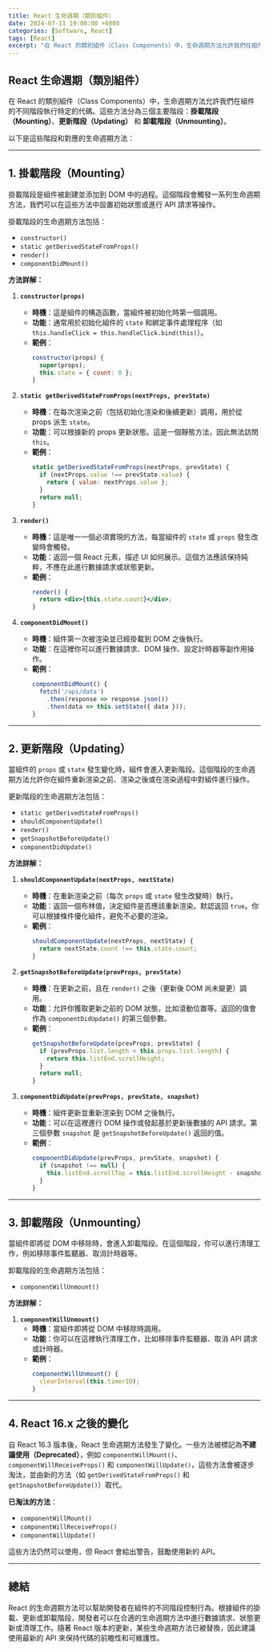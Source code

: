 ```yaml
---
title: React 生命週期（類別組件）
date: 2024-07-11 19:00:00 +0800
categories: [Software, React]
tags: [React] 
excerpt: "在 React 的類別組件（Class Components）中，生命週期方法允許我們在組件的不同階段執行特定的代碼"
---
```


## React 生命週期（類別組件）

在 React 的類別組件（Class Components）中，生命週期方法允許我們在組件的不同階段執行特定的代碼。這些方法分為三個主要階段：**掛載階段（Mounting）**、**更新階段（Updating）** 和 **卸載階段（Unmounting）**。

以下是這些階段和對應的生命週期方法：

---

## 1. **掛載階段（Mounting）**

掛載階段是組件被創建並添加到 DOM 中的過程。這個階段會觸發一系列生命週期方法，我們可以在這些方法中設置初始狀態或進行 API 請求等操作。

掛載階段的生命週期方法包括：
- `constructor()`
- `static getDerivedStateFromProps()`
- `render()`
- `componentDidMount()`

**方法詳解：**

1. **`constructor(props)`**
   - **時機**：這是組件的構造函數，當組件被初始化時第一個調用。
   - **功能**：通常用於初始化組件的 `state` 和綁定事件處理程序（如 `this.handleClick = this.handleClick.bind(this)`）。
   - **範例**：
     ```jsx
     constructor(props) {
       super(props);
       this.state = { count: 0 };
     }
     ```

2. **`static getDerivedStateFromProps(nextProps, prevState)`**
   - **時機**：在每次渲染之前（包括初始化渲染和後續更新）調用，用於從 props 派生 `state`。
   - **功能**：可以根據新的 props 更新狀態。這是一個靜態方法，因此無法訪問 `this`。
   - **範例**：
     ```jsx
     static getDerivedStateFromProps(nextProps, prevState) {
       if (nextProps.value !== prevState.value) {
         return { value: nextProps.value };
       }
       return null;
     }
     ```

3. **`render()`**
   - **時機**：這是唯一一個必須實現的方法，每當組件的 `state` 或 `props` 發生改變時會觸發。
   - **功能**：返回一個 React 元素，描述 UI 如何展示。這個方法應該保持純粹，不應在此進行數據請求或狀態更新。
   - **範例**：
     ```jsx
     render() {
       return <div>{this.state.count}</div>;
     }
     ```

4. **`componentDidMount()`**
   - **時機**：組件第一次被渲染並已經掛載到 DOM 之後執行。
   - **功能**：在這裡你可以進行數據請求、DOM 操作、設定計時器等副作用操作。
   - **範例**：
     ```jsx
     componentDidMount() {
       fetch('/api/data')
         .then(response => response.json())
         .then(data => this.setState({ data }));
     }
     ```

---

## 2. **更新階段（Updating）**

當組件的 `props` 或 `state` 發生變化時，組件會進入更新階段。這個階段的生命週期方法允許你在組件重新渲染之前、渲染之後或在渲染過程中對組件進行操作。

更新階段的生命週期方法包括：
- `static getDerivedStateFromProps()`
- `shouldComponentUpdate()`
- `render()`
- `getSnapshotBeforeUpdate()`
- `componentDidUpdate()`

**方法詳解：**

1. **`shouldComponentUpdate(nextProps, nextState)`**
   - **時機**：在重新渲染之前（每次 `props` 或 `state` 發生改變時）執行。
   - **功能**：返回一個布林值，決定組件是否應該重新渲染。默認返回 `true`。你可以根據條件優化組件，避免不必要的渲染。
   - **範例**：
     ```jsx
     shouldComponentUpdate(nextProps, nextState) {
       return nextState.count !== this.state.count;
     }
     ```

2. **`getSnapshotBeforeUpdate(prevProps, prevState)`**
   - **時機**：在更新之前，且在 `render()` 之後（更新後 DOM 尚未變更）調用。
   - **功能**：允許你獲取更新之前的 DOM 狀態，比如滾動位置等。返回的值會作為 `componentDidUpdate()` 的第三個參數。
   - **範例**：
     ```jsx
     getSnapshotBeforeUpdate(prevProps, prevState) {
       if (prevProps.list.length < this.props.list.length) {
         return this.listEnd.scrollHeight;
       }
       return null;
     }
     ```

3. **`componentDidUpdate(prevProps, prevState, snapshot)`**
   - **時機**：組件更新並重新渲染到 DOM 之後執行。
   - **功能**：可以在這裡進行 DOM 操作或發起基於更新後數據的 API 請求。第三個參數 `snapshot` 是 `getSnapshotBeforeUpdate()` 返回的值。
   - **範例**：
     ```jsx
     componentDidUpdate(prevProps, prevState, snapshot) {
       if (snapshot !== null) {
         this.listEnd.scrollTop = this.listEnd.scrollHeight - snapshot;
       }
     }
     ```

---

## 3. **卸載階段（Unmounting）**

當組件即將從 DOM 中移除時，會進入卸載階段。在這個階段，你可以進行清理工作，例如移除事件監聽器、取消計時器等。

卸載階段的生命週期方法包括：
- `componentWillUnmount()`

**方法詳解：**

1. **`componentWillUnmount()`**
   - **時機**：當組件即將從 DOM 中移除時調用。
   - **功能**：你可以在這裡執行清理工作，比如移除事件監聽器、取消 API 請求或計時器。
   - **範例**：
     ```jsx
     componentWillUnmount() {
       clearInterval(this.timerID);
     }
     ```

---

## 4. **React 16.x 之後的變化**

自 React 16.3 版本後，React 生命週期方法發生了變化。一些方法被標記為**不建議使用（Deprecated）**，例如 `componentWillMount()`、`componentWillReceiveProps()` 和 `componentWillUpdate()`，這些方法會被逐步淘汰，並由新的方法（如 `getDerivedStateFromProps()` 和 `getSnapshotBeforeUpdate()`）取代。

**已淘汰的方法**：
- `componentWillMount()`
- `componentWillReceiveProps()`
- `componentWillUpdate()`

這些方法仍然可以使用，但 React 會給出警告，鼓勵使用新的 API。

---

## 總結

React 的生命週期方法可以幫助開發者在組件的不同階段控制行為。根據組件的掛載、更新或卸載階段，開發者可以在合適的生命週期方法中進行數據請求、狀態更新或清理工作。隨著 React 版本的更新，某些生命週期方法已被替換，因此建議使用最新的 API 來保持代碼的前瞻性和可維護性。
